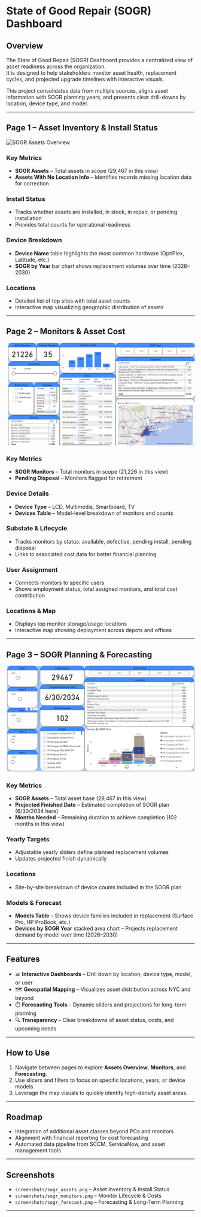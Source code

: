 # State of Good Repair (SOGR) Dashboard

## Overview
The State of Good Repair (SOGR) Dashboard provides a centralized view of asset readiness across the organization.  
It is designed to help stakeholders monitor asset health, replacement cycles, and projected upgrade timelines with interactive visuals.  

This project consolidates data from multiple sources, aligns asset information with SOGR planning years, and presents clear drill-downs by location, device type, and model.  

---

## Page 1 – Asset Inventory & Install Status

![SOGR Assets Overview]([https://github.com/Avimaslow/SOGR/blob/main/Screenshots/SOGRMainPage.png](https://github.com/Avimaslow/SOGR/blob/main/Screenshots/SOGRMainPage.png))

### Key Metrics
- **SOGR Assets** – Total assets in scope (29,467 in this view)  
- **Assets With No Location Info** – Identifies records missing location data for correction  

### Install Status
- Tracks whether assets are installed, in stock, in repair, or pending installation  
- Provides total counts for operational readiness  

### Device Breakdown
- **Device Name** table highlights the most common hardware (OptiPlex, Latitude, etc.)  
- **SOGR by Year** bar chart shows replacement volumes over time (2026–2030)  

### Locations
- Detailed list of top sites with total asset counts  
- Interactive map visualizing geographic distribution of assets  

---

## Page 2 – Monitors & Asset Cost

![SOGR Monitors](https://github.com/Avimaslow/SOGR/blob/main/Screenshots/MonitorsSogr.png)

### Key Metrics
- **SOGR Monitors** – Total monitors in scope (21,226 in this view)  
- **Pending Disposal** – Monitors flagged for retirement  

### Device Details
- **Device Type** – LCD, Multimedia, Smartboard, TV  
- **Devices Table** – Model-level breakdown of monitors and counts  

### Substate & Lifecycle
- Tracks monitors by status: available, defective, pending install, pending disposal  
- Links to associated cost data for better financial planning  

### User Assignment
- Connects monitors to specific users  
- Shows employment status, total assigned monitors, and total cost contribution  

### Locations & Map
- Displays top monitor storage/usage locations  
- Interactive map showing deployment across depots and offices  

---

## Page 3 – SOGR Planning & Forecasting

![SOGR Forecasting](https://github.com/Avimaslow/SOGR/blob/main/Screenshots/ScenarioPage.png)

### Key Metrics
- **SOGR Assets** – Total asset base (29,467 in this view)  
- **Projected Finished Date** – Estimated completion of SOGR plan (6/30/2034 here)  
- **Months Needed** – Remaining duration to achieve completion (102 months in this view)  

### Yearly Targets
- Adjustable yearly sliders define planned replacement volumes  
- Updates projected finish dynamically  

### Locations
- Site-by-site breakdown of device counts included in the SOGR plan  

### Models & Forecast
- **Models Table** – Shows device families included in replacement (Surface Pro, HP ProBook, etc.)  
- **Devices by SOGR Year** stacked area chart – Projects replacement demand by model over time (2026–2030)  

---

## Features

- 📊 **Interactive Dashboards** – Drill down by location, device type, model, or user  
- 🗺️ **Geospatial Mapping** – Visualizes asset distribution across NYC and beyond  
- ⏱️ **Forecasting Tools** – Dynamic sliders and projections for long-term planning  
- 🔍 **Transparency** – Clear breakdowns of asset status, costs, and upcoming needs  

---

## How to Use
1. Navigate between pages to explore **Assets Overview**, **Monitors**, and **Forecasting**.  
2. Use slicers and filters to focus on specific locations, years, or device models.  
3. Leverage the map visuals to quickly identify high-density asset areas.  

---

## Roadmap
- Integration of additional asset classes beyond PCs and monitors  
- Alignment with financial reporting for cost forecasting  
- Automated data pipeline from SCCM, ServiceNow, and asset management tools  

---

## Screenshots
- `screenshots/sogr_assets.png` – Asset Inventory & Install Status  
- `screenshots/sogr_monitors.png` – Monitor Lifecycle & Costs  
- `screenshots/sogr_forecast.png` – Forecasting & Long-Term Planning  

---

